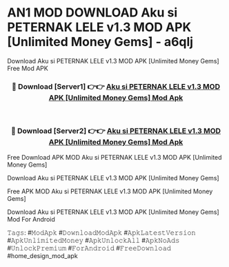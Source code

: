 # AN1 MOD DOWNLOAD Aku si PETERNAK LELE v1.3 MOD APK [Unlimited Money Gems] - a6qlj
Download Aku si PETERNAK LELE v1.3 MOD APK [Unlimited Money Gems] Free Mod APK

<div align="center">
<h3>🔴 Download [Server1] 👉👉 <a href="https://apk-comot.site?title=Aku_si_PETERNAK_LELE_v1.3_MOD_APK_[Unlimited_Money_Gems]">Aku si PETERNAK LELE v1.3 MOD APK [Unlimited Money Gems] Mod Apk</a></h3><br>

<h3>🔴 Download [Server2] 👉👉 <a href="https://apk-comot.site?title=Aku_si_PETERNAK_LELE_v1.3_MOD_APK_[Unlimited_Money_Gems]">Aku si PETERNAK LELE v1.3 MOD APK [Unlimited Money Gems] Mod Apk</a></h3>
</div>


Free Download APK MOD Aku si PETERNAK LELE v1.3 MOD APK [Unlimited Money Gems]

Download Aku si PETERNAK LELE v1.3 MOD APK [Unlimited Money Gems] 

Free APK MOD Aku si PETERNAK LELE v1.3 MOD APK [Unlimited Money Gems] 

Download Aku si PETERNAK LELE v1.3 MOD APK [Unlimited Money Gems] Mod For Android

𝚃𝚊𝚐𝚜: #𝙼𝚘𝚍𝙰𝚙𝚔 #𝙳𝚘𝚠𝚗𝚕𝚘𝚊𝚍𝙼𝚘𝚍𝙰𝚙𝚔 #𝙰𝚙𝚔𝙻𝚊𝚝𝚎𝚜𝚝𝚅𝚎𝚛𝚜𝚒𝚘𝚗 #𝙰𝚙𝚔𝚄𝚗𝚕𝚒𝚖𝚒𝚝𝚎𝚍𝙼𝚘𝚗𝚎𝚢 #𝙰𝚙𝚔𝚄𝚗𝚕𝚘𝚌𝚔𝙰𝚕𝚕 #𝙰𝚙𝚔𝙽𝚘𝙰𝚍𝚜 #𝚄𝚗𝚕𝚘𝚌𝚔𝙿𝚛𝚎𝚖𝚒𝚞𝚖 #𝙵𝚘𝚛𝙰𝚗𝚍𝚛𝚘𝚒𝚍 #𝙵𝚛𝚎𝚎𝙳𝚘𝚠𝚗𝚕𝚘𝚊𝚍 #home_design_mod_apk
